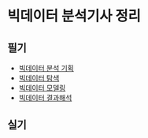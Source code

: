 # 빅데이터 분석기사 정리

## 필기

- [빅데이터 분석 기획](./theory/1_planning.md)
- [빅데이터 탐색](./theory/2_exploration.md)
- [빅데이터 모델링](./theory/3_modeling.md)
- [빅데이터 결과해석](./theory/4_interpretation.md)

## 실기